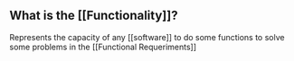 ## What is the [[Functionality]]?

Represents the capacity of any [[software]] to do some functions to solve some problems in the [[Functional Requeriments]]
